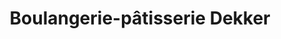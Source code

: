 ---
title: "Boulangerie-pâtisserie Dekker"
url: /loupian/boulangerie-patisserie-dekker/
shop: vacant
---
